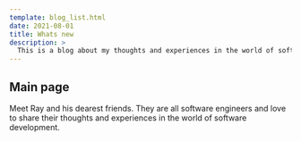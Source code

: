 ```yaml
---
template: blog_list.html
date: 2021-08-01
title: Whats new
description: >
  This is a blog about my thoughts and experiences in the world of software development.
---
```


## Main page

Meet Ray and his dearest friends. They are all software engineers and love to share their thoughts and experiences in the world of software development.

